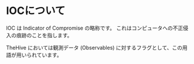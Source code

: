 # IOCについて

IOC は Indicator of Compromise の略称です。
これはコンピュータへの不正侵入の痕跡のことを指します。

TheHive においては観測データ (Observables) に対するフラグとして、この用語が用いられています。
